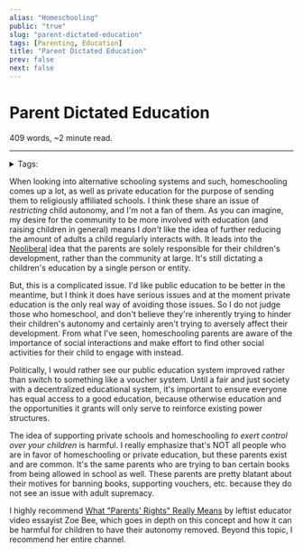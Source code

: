 ```yaml
---
alias: "Homeschooling"
public: "true"
slug: "parent-dictated-education"
tags: [Parenting, Education]
title: "Parent Dictated Education"
prev: false
next: false
---
```

<script setup>
import { data } from '../../git.data.ts';
import { useData } from 'vitepress';
const pageData = useData();
</script>
<h1 class="p-name">Parent Dictated Education</h1>
<p>409 words, ~2 minute read. <span v-html="data[`site/${pageData.page.value.relativePath}`]" /></p>
<hr/>

<details><summary>Tags:</summary><a href="/garden/parenting/index.md">Parenting</a><a href="/garden/education/index.md">Education</a></details>

When looking into alternative schooling systems and such, homeschooling comes up a lot, as well as private education for the purpose of sending them to religiously affiliated schools. I think these share an issue of _restricting_ child autonomy, and I'm not a fan of them. As you can imagine, my desire for the community to be more involved with education (and raising children in general) means I _don't_ like the idea of further reducing the amount of adults a child regularly interacts with. It leads into the [Neoliberal](/garden/neoliberalism/index.md) idea that the parents are solely responsible for their children's development, rather than the community at large. It's still dictating a children's education by a single person or entity.

But, this is a complicated issue. I'd like public education to be better in the meantime, but I think it does have serious issues and at the moment private education is the only real way of avoiding those issues. So I do not judge those who homeschool, and don't believe they're inherently trying to hinder their children's autonomy and certainly aren't trying to aversely affect their development. From what I've seen, homeschooling parents are aware of the importance of social interactions and make effort to find other social activities for their child to engage with instead.

Politically, I would rather see our public education system improved rather than switch to something like a voucher system. Until a fair and just society with a decentralized educational system, it's important to ensure everyone has equal access to a good education, because otherwise education and the opportunities it grants will only serve to reinforce existing power structures.

The idea of supporting private schools and homeschooling _to exert control over your children_ is harmful. I really emphasize that's NOT all people who are in favor of homeschooling or private education, but these parents exist and are common. It's the same parents who are trying to ban certain books from being allowed in school as well. These parents are pretty blatant about their motives for banning books, supporting vouchers, etc. because they do not see an issue with adult supremacy.

I highly recommend [What "Parents' Rights" Really Means](https://www.youtube.com/watch?v=mNOmFBw1I_M) by leftist educator video essayist Zoe Bee, which goes in depth on this concept and how it can be harmful for children to have their autonomy removed. Beyond this topic, I recommend her entire channel.